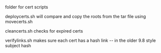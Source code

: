 folder for cert scripts

deploycerts.sh will compare and copy the roots from the tar file using movecerts.sh

cleancerts.sh checks for expired certs

verifylinks.sh makes sure each cert has a hash link -- in the older 9.8 style subject hash

